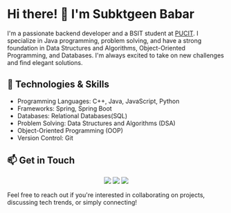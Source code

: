 # Hi there! 👋 I'm Subktgeen Babar

I'm a passionate backend developer and a BSIT student at <a href="https://pucit.edu.pk/">PUCIT</a>. I specialize in Java programming, problem solving, and have a strong foundation in Data Structures and Algorithms, Object-Oriented Programming, and Databases. I'm always excited to take on new challenges and find elegant solutions.

## 🔧 Technologies & Skills

- Programming Languages: C++, Java, JavaScript, Python
- Frameworks: Spring, Spring Boot
- Databases: Relational Databases(SQL)
- Problem Solving: Data Structures and Algorithms (DSA)
- Object-Oriented Programming (OOP)
- Version Control: Git


## 📫 Get in Touch



<p align="center">
<a href="https://www.linkedin.com/in/subktgeen-babar/"><img src="https://img.shields.io/badge/-subktgeen%20babar-0077B5?style=flat&logo=Linkedin&logoColor=white"/></a>
<a href="https://leetcode.com/subktgeenbabar_1/"><img src="https://img.shields.io/badge/-/subktgeenbabar_1-e8b519?style=flat&logo=leetcode&logoColor=black"/></a>
<a href="mailto:sendtosubktgeen@gmail.com"><img src="https://img.shields.io/badge/-sendtosubktgeen@gmail.com-D14836?style=flat&logo=Gmail&logoColor=white"/></a>

</p>


Feel free to reach out if you're interested in collaborating on projects, discussing tech trends, or simply connecting!

